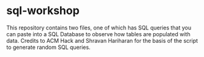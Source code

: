 # sql-workshop

This repository contains two files, one of which has SQL queries that you can paste into a SQL Database to observe how tables are populated with data. Credits to ACM Hack and Shravan Hariharan for the basis of the script to generate random SQL queries.

